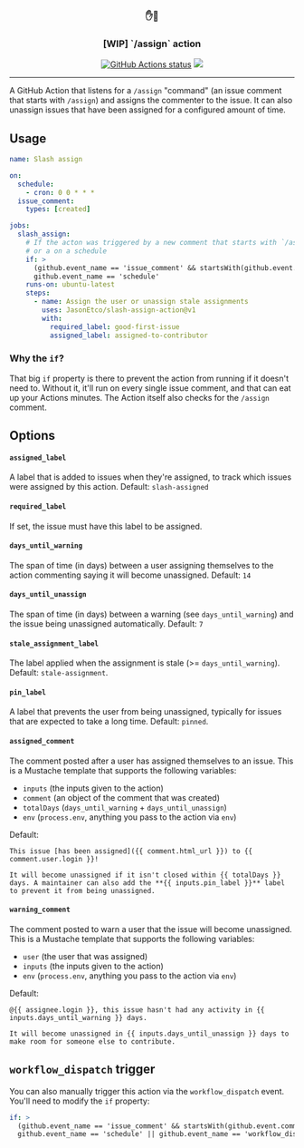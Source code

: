 <h3 align="center">✋💪</h3>
<h3 align="center">[WIP] `/assign` action</h3>

<p align="center"><a href="https://github.com/JasonEtco/slash-assign-action"><img alt="GitHub Actions status" src="https://github.com/JasonEtco/slash-assign-action/workflows/CI/badge.svg"></a> <a href="https://codecov.io/gh/JasonEtco/slash-assign-action"><img src="https://codecov.io/gh/JasonEtco/slash-assign-action/branch/main/graph/badge.svg" /></a></p>

---

A GitHub Action that listens for a `/assign` "command" (an issue comment that starts with `/assign`) and assigns the commenter to the issue. It can also unassign issues that have been assigned for a configured amount of time.

## Usage

```yaml
name: Slash assign

on:
  schedule:
    - cron: 0 0 * * *
  issue_comment:
    types: [created]

jobs:
  slash_assign:
    # If the acton was triggered by a new comment that starts with `/assign`
    # or a on a schedule
    if: >
      (github.event_name == 'issue_comment' && startsWith(github.event.comment.body, '/assign')) ||
      github.event_name == 'schedule'
    runs-on: ubuntu-latest
    steps:
      - name: Assign the user or unassign stale assignments
        uses: JasonEtco/slash-assign-action@v1
        with:
          required_label: good-first-issue
          assigned_label: assigned-to-contributor
```

### Why the `if`?

That big `if` property is there to prevent the action from running if it doesn't need to. Without it, it'll run on every single issue comment, and that can eat up your Actions minutes. The Action itself also checks for the `/assign` comment.

## Options

#### `assigned_label`

A label that is added to issues when they're assigned, to track which issues were assigned by this action. Default: `slash-assigned`

#### `required_label`

If set, the issue must have this label to be assigned.

#### `days_until_warning`

The span of time (in days) between a user assigning themselves to the action commenting saying it will become unassigned. Default: `14`

#### `days_until_unassign`

The span of time (in days) between a warning (see `days_until_warning`) and the issue being unassigned automatically. Default: `7`

#### `stale_assignment_label`

The label applied when the assignment is stale (>= `days_until_warning`). Default: `stale-assignment`.

#### `pin_label`

A label that prevents the user from being unassigned, typically for issues that are expected to take a long time. Default: `pinned`.

#### `assigned_comment`

The comment posted after a user has assigned themselves to an issue. This is a Mustache template that supports the following variables:

* `inputs` (the inputs given to the action)
* `comment` (an object of the comment that was created)
* `totalDays` (`days_until_warning` + `days_until_unassign`)
* `env` (`process.env`, anything you pass to the action via `env`)

Default:

```
This issue [has been assigned]({{ comment.html_url }}) to {{ comment.user.login }}!

It will become unassigned if it isn't closed within {{ totalDays }} days. A maintainer can also add the **{{ inputs.pin_label }}** label to prevent it from being unassigned.
```

#### `warning_comment`

The comment posted to warn a user that the issue will become unassigned. This is a Mustache template that supports the following variables: 

* `user` (the user that was assigned)
* `inputs` (the inputs given to the action)
* `env` (`process.env`, anything you pass to the action via `env`)

Default:

```
@{{ assignee.login }}, this issue hasn't had any activity in {{ inputs.days_until_warning }} days.

It will become unassigned in {{ inputs.days_until_unassign }} days to make room for someone else to contribute.
```

## `workflow_dispatch` trigger

You can also manually trigger this action via the `workflow_dispatch` event. You'll need to modify the `if` property:

```yaml
if: >
  (github.event_name == 'issue_comment' && startsWith(github.event.comment.body, '/assign')) ||
  github.event_name == 'schedule' || github.event_name == 'workflow_dispatch'
```
